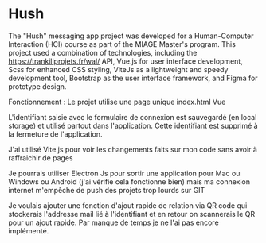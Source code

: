 # Hush
The "Hush" messaging app project was developed for a Human-Computer Interaction (HCI) course as part of the MIAGE Master's program. This project used a combination of technologies, including the https://trankillprojets.fr/wal/ API, Vue.js for user interface development, Scss for enhanced CSS styling, ViteJs as a lightweight and speedy development tool, Bootstrap as the user interface framework, and Figma for prototype design.

Fonctionnement : 
Le projet utilise une page unique index.html Vue 

L'identifiant saisie avec le formulaire de connexion est sauvegardé (en local storage) et utilisé partout dans l'application. 
Cette identifiant est supprimé à la fermeture de l'application.

J'ai utilisé Vite.js pour voir les changements faits sur mon code sans avoir à raffraichir de pages

Je pourrais utiliser Electron Js pour sortir une application pour Mac ou Windows ou Android (j'ai vérifie cela fonctionne bien) mais ma connexion internet m'empêche de push des projets trop lourds sur GIT

Je voulais ajouter une fonction d'ajout rapide de relation via QR code qui stockerais l'addresse mail lié à l'identifiant et en retour on scannerais le QR pour un ajout rapide. Par manque de temps je ne l'ai pas encore implémenté.